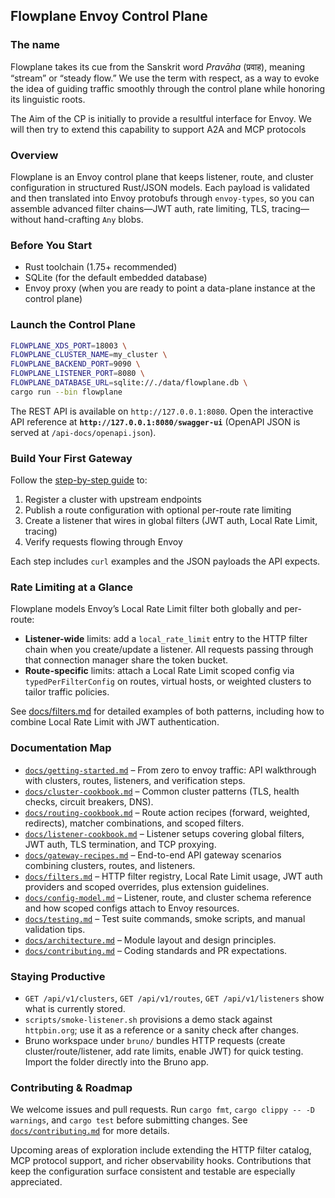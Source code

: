 ## Flowplane Envoy Control Plane

### The name
Flowplane takes its cue from the Sanskrit word *Pravāha* (प्रवाह), meaning “stream” or “steady flow.” We use the term with respect, as a way to evoke the idea of guiding traffic smoothly through the control plane while honoring its linguistic roots.

The Aim of the CP is initially to provide a resultful interface for Envoy. We will then try to extend this capability to support A2A and MCP protocols

### Overview
Flowplane is an Envoy control plane that keeps listener, route, and cluster configuration in structured Rust/JSON models. Each payload is validated and then translated into Envoy protobufs through `envoy-types`, so you can assemble advanced filter chains—JWT auth, rate limiting, TLS, tracing—without hand-crafting `Any` blobs.

### Before You Start
- Rust toolchain (1.75+ recommended)
- SQLite (for the default embedded database)
- Envoy proxy (when you are ready to point a data-plane instance at the control plane)

### Launch the Control Plane
```bash
FLOWPLANE_XDS_PORT=18003 \
FLOWPLANE_CLUSTER_NAME=my_cluster \
FLOWPLANE_BACKEND_PORT=9090 \
FLOWPLANE_LISTENER_PORT=8080 \
FLOWPLANE_DATABASE_URL=sqlite://./data/flowplane.db \
cargo run --bin flowplane
```

The REST API is available on `http://127.0.0.1:8080`. Open the interactive API reference at **`http://127.0.0.1:8080/swagger-ui`** (OpenAPI JSON is served at `/api-docs/openapi.json`).

### Build Your First Gateway
Follow the [step-by-step guide](docs/getting-started.md) to:

1. Register a cluster with upstream endpoints
2. Publish a route configuration with optional per-route rate limiting
3. Create a listener that wires in global filters (JWT auth, Local Rate Limit, tracing)
4. Verify requests flowing through Envoy

Each step includes `curl` examples and the JSON payloads the API expects.

### Rate Limiting at a Glance
Flowplane models Envoy’s Local Rate Limit filter both globally and per-route:

- **Listener-wide** limits: add a `local_rate_limit` entry to the HTTP filter chain when you create/update a listener. All requests passing through that connection manager share the token bucket.
- **Route-specific** limits: attach a Local Rate Limit scoped config via `typedPerFilterConfig` on routes, virtual hosts, or weighted clusters to tailor traffic policies.

See [docs/filters.md](docs/filters.md#local-rate-limit) for detailed examples of both patterns, including how to combine Local Rate Limit with JWT authentication.

### Documentation Map
- [`docs/getting-started.md`](docs/getting-started.md) – From zero to envoy traffic: API walkthrough with clusters, routes, listeners, and verification steps.
- [`docs/cluster-cookbook.md`](docs/cluster-cookbook.md) – Common cluster patterns (TLS, health checks, circuit breakers, DNS).
- [`docs/routing-cookbook.md`](docs/routing-cookbook.md) – Route action recipes (forward, weighted, redirects), matcher combinations, and scoped filters.
- [`docs/listener-cookbook.md`](docs/listener-cookbook.md) – Listener setups covering global filters, JWT auth, TLS termination, and TCP proxying.
- [`docs/gateway-recipes.md`](docs/gateway-recipes.md) – End-to-end API gateway scenarios combining clusters, routes, and listeners.
- [`docs/filters.md`](docs/filters.md) – HTTP filter registry, Local Rate Limit usage, JWT auth providers and scoped overrides, plus extension guidelines.
- [`docs/config-model.md`](docs/config-model.md) – Listener, route, and cluster schema reference and how scoped configs attach to Envoy resources.
- [`docs/testing.md`](docs/testing.md) – Test suite commands, smoke scripts, and manual validation tips.
- [`docs/architecture.md`](docs/architecture.md) – Module layout and design principles.
- [`docs/contributing.md`](docs/contributing.md) – Coding standards and PR expectations.

### Staying Productive
- `GET /api/v1/clusters`, `GET /api/v1/routes`, `GET /api/v1/listeners` show what is currently stored.
- `scripts/smoke-listener.sh` provisions a demo stack against `httpbin.org`; use it as a reference or a sanity check after changes.
- Bruno workspace under `bruno/` bundles HTTP requests (create cluster/route/listener, add rate limits, enable JWT) for quick testing. Import the folder directly into the Bruno app.

### Contributing & Roadmap
We welcome issues and pull requests. Run `cargo fmt`, `cargo clippy -- -D warnings`, and `cargo test` before submitting changes. See [`docs/contributing.md`](docs/contributing.md) for more details.

Upcoming areas of exploration include extending the HTTP filter catalog, MCP protocol support, and richer observability hooks. Contributions that keep the configuration surface consistent and testable are especially appreciated.
